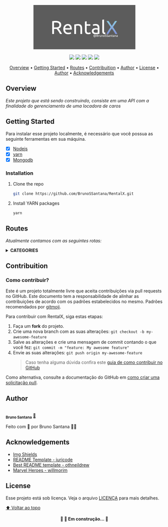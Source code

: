 <p align="center">
    <img alt="Foodfy" src="./assets/RentalX.png"/>
</p>


<p align="center">
   <img src="https://img.shields.io/github/repo-size/BrunoSSantana/RentalX?style=for-the-badge">
   <img src="https://img.shields.io/github/languages/count/BrunoSSantana/RentalX?style=for-the-badge">
   <img src="https://img.shields.io/github/forks/BrunoSSantana/RentalX?style=for-the-badge">
   <img src="https://img.shields.io/bitbucket/issues/BrunoSSantana/RentalX?style=for-the-badge">
   <img src="https://img.shields.io/bitbucket/pr-raw/BrunoSSantana/RentalX?style=for-the-badge">
</p>

<p align="center">
 <a href="#overview">Overview</a> •
 <a href="#getting-started">Getting Started</a> •
 <a href="#routes">Routes</a> •
 <a href="#contribuition">Contribuition</a> •
 <a href="#author">Author</a> • 
 <a href="#license">License</a> • 
 <a href="#author">Author</a> • 
 <a href="#acknowledgements">Acknowledgements</a>
</p>

## Overview

*Este projeto que está sendo construindo, consiste em uma API com a finalidade do gerenciamento de uma locadora de caros*






## Getting Started

Para instalar esse projeto localmente, é necessário que você possua as seguinte ferramentas em sua máquina.

- [x] [Nodejs](https://nodejs.org/en/)
- [x] [yarn](https://yarnpkg.com/)
- [x] [Mongodb](https://www.mongodb.com/)

### Installation

1. Clone the repo
   ```sh
   git clone https://github.com/BrunoSSantana/RentalX.git
   ```
2. Install YARN packages
   ```sh
   yarn
   ```

## Routes
*Atualmente contamos com as seguintes rotas:*


<details>
  <summary><strong>CATEGORIES</strong></summary>


**POST/**

http://localhost:3333/categories
> Aqui vamos receber o nome e o email do usuário

O que se espera ser enviado pelo cliente nesta rota:
```JSON
{
  "name": "CategoryTest",
  "description": "Category description test"
}
```

**GET**
http://localhost:3333/categories
> Aqui será listada todos as categorias

O que se espera ser recebido pelo cliente nesta rota:
```JSON
[
  {
    "name": "string",
    "description": "string"
  },
  {
    "name": "string",
    "description": "string"
  }
]
```
</details>


## Contribuition

### Como contribuir?
Este é um projeto totalmente livre que aceita contribuições via pull requests no GitHub. Este documento tem a responsabilidade de alinhar as contribuições de acordo com os padrões estabelecidos no mesmo. Padrões recomendados por [gitmoji](https://gitmoji.dev/).

Para contribuir com RentalX, siga estas etapas:

1. Faça um **fork** do projeto.
2. Crie uma nova branch com as suas alterações: `git checkout -b my-awesome-feature`
3. Salve as alterações e crie uma mensagem de commit contando o que você fez: `git commit -m "feature: My awesome feature"`
4. Envie as suas alterações: `git push origin my-awesome-feature`
   > Caso tenha alguma dúvida confira este [guia de como contribuir no GitHub](https://github.com/firstcontributions/first-contributions)

Como alternativa, consulte a documentação do GitHub em [como criar uma solicitação pull](https://help.github.com/en/github/collaborating-with-issues-and-pull-requests/creating-a-pull-request).

## Author
<a href="https://github.com/BrunoSSantana/">
 <img style="border-radius: 50%;" src="https://avatars.githubusercontent.com/u/61945340?s=400&u=882004ebbccf5ae04e55fe4b27a5e704c3a95bab&v=4" width="100px;" alt=""/>
 <br />
 <sub><b>Bruno Santana</b></sub></a> <a href="https://github.com/BrunoSSantana/" title="Rocketseat">🚀</a>

Feito com :purple_heart: por Bruno Santana 👋🏽



## Acknowledgements

* [Img Shields](https://shields.io)
* [README Template - iuricode](https://github.com/iuricode/README-template/)
* [Best README template - othneildrew](https://github.com/othneildrew/Best-README-Template/)
* [Marvel Heroes - willmorim](https://github.com/willmorim/marvel-heroes)


## License

Esse projeto está sob licença. Veja o arquivo [LICENÇA](LICENSE.md) para mais detalhes.

[⬆ Voltar ao topo](#nome-do-projeto)<br>


<h4 align="center"> 
	🚧 🚀 Em construção... 🚧
</h4>